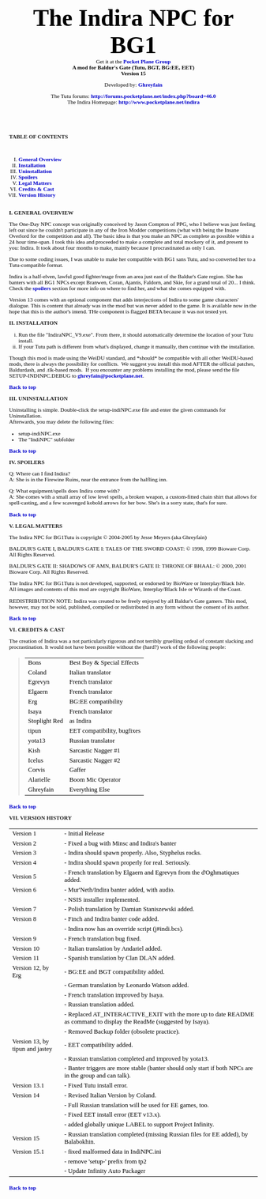 <!-- saved from url=(0022)http://internet.e-mail -->
<HTML>
<HEAD><TITLE>Indira NPC for BG1</TITLE>
<STYLE>
<!--
BODY { color: #FFFFFF; }
A:link { color: #0000CC; 
	text-decoration: none;
	font-weight: bold;                
	font-family: Verdana; }
A:visited { color: #0000CC;
	text-decoration: none;
	font-weight: bold;  
         font-family: Verdana; }
A:hover { color: #000099;
	text-decoration: underline;
	font-weight: bold;
         font-family: Verdana; }
DIV.a {   font-family: Verdana;
	font-size: 0.8em; 
	color: #000000; }
TD {   font-family: Verdana;
	font-size: 0.8em; 
	color: #000000; }
SPAN { color: #FFFFFF; }
-->
</STYLE>
</HEAD>

<body>

<div CLASS="a">
  <center><b><font SIZE="150em">The Indira NPC for BG1</font></b><br>
  Get it at the <a HREF="https://www.pocketplane.net/" TARGET="_blank">Pocket Plane Group</a><br>
  <b>A mod for Baldur's Gate (Tutu, BGT, BG:EE, EET)<br>
  Version 15<br></b>
  <p>Developed by: <a HREF="mailto:ghreyfain@pocketplane.net">Ghreyfain</a>
  <p>The Tutu forums: <a HREF="http://forums.pocketplane.net/index.php?board=46.0" TARGET="_blank&quot;">http://forums.pocketplane.net/index.php?board=46.0</a><br>
  The Indira Homepage: <a HREF="https://www.pocketplane.net/bg1tutu-enhancements/" TARGET="_blank">http://www.pocketplane.net/indira</a></center><br CLEAR="ALL">
  <a NAME="top">
  <p>&nbsp;
  </div>
  <div CLASS="a">
    <b>TABLE OF CONTENTS</b>
    <p>&nbsp;
    <ol>
      <li TYPE="I"></a><a HREF="#general">General Overview</a>
      <li TYPE="I"><a HREF="#install">Installation</a>
      <li TYPE="I"><a HREF="#uninstall">Uninstallation</a>
      <li TYPE="I"><a HREF="#spoilers">Spoilers</a>
      <li TYPE="I"><a HREF="#legal">Legal Matters</a>
      <li TYPE="I"><a HREF="#credit">Credits & Cast</a>
      <li TYPE="I"><a HREF="#version">Version History</a>
    </ol>
  <p><br CLEAR="ALL">
  <b>I. <a NAME="general">GENERAL OVERVIEW</a></b><a NAME="general"></a>
  <p>The One-Day NPC concept was originally conceived by Jason Compton of PPG, who I believe was just feeling left
out since he couldn't participate in any of the Iron Modder competitions (what with being the Insane Overlord for
the competition and all).  The basic idea is that you make an NPC as complete as possible within a 24 hour time-span.
I took this idea and proceeded to make a complete and total mockery of it, and present to you: Indira.  It took about
four months to make, mainly because I procrastinated as only I can.
<p>
Due to some coding issues, I was unable to make her compatible with BG1 sans Tutu, and so converted her to a Tutu-compatible format.
<p>
Indira is a half-elven, lawful good fighter/mage from an area just east of the Baldur's Gate region.  She 
has banters with all BG1 NPCs except Branwen, Coran, Ajantis, Faldorn, and Skie, for a grand total of 20... I think.
Check the <a href="#spoilers">spoilers</a> section for more info on where to find her, and what she comes equipped with.
<p><p>
Version 13 comes with an optional component that adds interjections of Indira to some game characters' dialogue. This is content that already was in the mod but was never added to the game. It is available now in the hope that this is the author's intend. THe component is flagged BETA because it was not tested yet.

  <p><a NAME="install"><b>II. INSTALLATION</b></a>
  <ol>
    <li TYPE="i">Run the file "IndiraNPC_V9.exe".  From there, it should automatically determine the location of your Tutu install.
    <li TYPE="i">If your Tutu path is different from what's displayed, change it manually, then continue with the installation.
  </ol>
  <p>Though this mod is made using the WeiDU standard, and *should* be
  compatible with all other WeiDU-based mods, there is always the possibility
  for conflicts.&nbsp; We suggest you install this mod AFTER the official
  patches, Baldurdash, and .tlk-based mods.&nbsp;
  If you encounter any problems installing the mod, please send the file SETUP-INDINPC.DEBUG
  to </a><a HREF="mailto:ghreyfain@pocketplane.net">ghreyfain@pocketplane.net</a>.
  <p><a HREF="#top">Back to top</a>
  <p><a NAME="uninstall"><b>III. UNINSTALLATION</b></a>
  <p>Uninstalling is simple. Double-click the setup-indiNPC.exe file and enter the
  given commands for Uninstallation.<br>
  Afterwards, you may delete the following files:
  <ul>
    <li>setup-indiNPC.exe
    <li>The &quot;IndiNPC&quot; subfolder
  </ul>
  <p></a><a HREF="#top">Back to top</a>
  <p><a NAME="spoilers"><b>IV. SPOILERS</b></a>
  <p>Q: Where can I find Indira?<br>
  A: She is in the Firewine Ruins, near the entrance from the halfling inn.
  <p>Q: What equipment/spells does Indira come with?<br>
  A: She comes with a small array of low level spells, a broken weapon, a custom-fitted
chain shirt that allows for spell-casting, and a few scavenged kobold arrows for her bow.
She's in a sorry state, that's for sure.
  <p><a HREF="#top">Back to top</a>
  <p><b><a NAME="legal">V. LEGAL MATTERS</a></b><a NAME="legal"></a>
  <p>The Indira NPC for BG1Tutu is copyright © 2004-2005 by Jesse Meyers (aka
  Ghreyfain)
  <p>BALDUR'S GATE I, BALDUR'S GATE I: TALES OF THE SWORD COAST: ©
  1998, 1999 Bioware Corp. All Rights Reserved.
  <p>BALDUR'S GATE II: SHADOWS OF AMN, BALDUR'S GATE II: THRONE OF BHAAL: ©
  2000, 2001 Bioware Corp. All Rights Reserved.
  <p>The Indira NPC for BG1Tutu is not developed, supported, or endorsed by BioWare or
  Interplay/Black Isle.<br>
  All images and contents of this mod are copyright BioWare, Interplay/Black
  Isle or Wizards of the Coast.
  <p>REDISTRIBUTION NOTE: Indira was created to be freely enjoyed
  by all Baldur's Gate gamers. This mod, however,
  may not be sold, published, compiled or redistributed in any form without the
  consent of its author.</a>
  <p><a HREF="#top">Back to top</a>
  <p><a NAME="credit"><b>VI. CREDITS & CAST</b></a>
  <p>The creation of Indira was a not particularly rigorous and not terribly gruelling ordeal of constant slacking
and procrastination.  It would not have been possible without the (hard?) work of the following people:
<blockquote>
    <table WIDTH="50%">
      <tr>
	<td>Bons</td>
	<td>Best Boy & Special Effects</td>
      </tr>
      <tr>
	<td>Coland</td>
	<td>Italian translator</td>
      </tr>
      <tr>
	<td>Egrevyn</td>
	<td>French translator</td>
      </tr>
      <tr>
	<td>Elgaern</td>
	<td>French translator</td>
      </tr>
      <tr>
	<td>Erg</td>
	<td>BG:EE compatibility</td>
      </tr>
      <tr>
	<td>Isaya</td>
	<td>French translator</td>
      </tr>
      <tr>
	<td>Stoplight Red</td>
	<td>as Indira</td>
      </tr>
      <tr>
	<td>tipun</td>
	<td>EET compatibility, bugfixes</td>
      </tr>
      <tr>
	<td>yota13</td>
	<td>Russian translator</td>
      </tr>
      <tr>
	<td>Kish</td>
	<td>Sarcastic Nagger #1</td>
      </tr>
      <tr>
	<td>Icelus</td>
	<td>Sarcastic Nagger #2</td>
      </tr>
      <tr>
	<td>Corvis</td>
	<td>Gaffer</td>
      </tr>
      <tr>
	<td>Alarielle</td>
	<td>Boom Mic Operator</td>
      </tr>
      <tr>
	<td>Ghreyfain</td>
	<td>Everything Else</td>
      </tr>
    </table>
  </blockquote>
  <p><a HREF="#top">Back to top</a>
  <p><b><a NAME="version">VII. VERSION HISTORY</a></b>
    <table>
      <tr>
	<td>Version 1</td><td>- Initial Release</td>
      </tr>
      <tr>
	<td>Version 2</td><td>- Fixed a bug with Minsc and Indira's banter</td>
      </tr>
      <tr>
	<td>Version 3</td><td>- Indira should spawn properly.  Also, Styphelus rocks.</td>
      </tr>
      <tr>
	<td>Version 4</td><td>- Indira should spawn properly for real.  Seriously.</td>
      </tr>
      <tr>
	<td>Version 5</td><td>- French translation by Elgaern and Egrevyn from the d'Oghmatiques added.</td>
      </tr>
      <tr>
	<td>Version 6</td><td>- Mur'Neth/Indira banter added, with audio.</td>
      </tr>
      <tr>
	<td></td><td>- NSIS installer implemented.</td>
      </tr>
      <tr>
	<td>Version 7</td><td>- Polish translation by Damian Staniszewski added.</td>
      </tr>
      <tr>
	<td>Version 8</td><td>- Finch and Indira banter code added.</td>
      </tr>
      <tr>
	<td></td><td>- Indira now has an override script (j#indi.bcs).</td>
      </tr> 
      <tr>
	<td>Version 9</td><td>- French translation bug fixed.</td>
      </tr> 
      <tr>
	<td>Version 10</td><td>- Italian translation by Andariel added.</td>
      </tr>
      <tr>
	<td>Version 11</td><td>- Spanish translation by Clan DLAN added.</td>
      </tr>
      <tr>
	<td>Version 12, by Erg</td><td>- BG:EE and BGT compatibility added.</td>
      </tr>
      <tr>
	<td></td><td>- German translation by Leonardo Watson added.</td>
      </tr>
      <tr>
	<td></td><td>- French translation improved by Isaya.</td>
      </tr>
      <tr>
	<td></td><td>- Russian translation added.</td>
      </tr>
      <tr>
	<td></td><td>- Replaced AT_INTERACTIVE_EXIT with the more up to date README as command to display the ReadMe (suggested by Isaya).</td>
      </tr>
      <tr>
	<td></td><td>- Removed Backup folder (obsolete practice).</td>
      </tr>
      <tr>
	<td>Version 13, by tipun and jastey</td><td>- EET compatibility added.</td>
      </tr>
      <tr>
	<td></td><td>- Russian translation completed and improved by yota13.</td>
      </tr>
      <tr>
	<td></td><td>- Banter triggers are more stable (banter should only start if both NPCs are in the group and can talk).</td>
      </tr>
	<td>Version 13.1</td><td>- Fixed Tutu install error.</td>
      </tr>
	<td>Version 14</td><td>- Revised Italian Version by Coland.</td>
      </tr>
      <tr>
	<td></td><td>- Full Russian translation will be used for EE games, too.</td>
      </tr>
      <tr>
	<td></td><td>- Fixed EET install error (EET v13.x).</td>
      </tr>
      <tr>
	<td></td><td>- added globally unique LABEL to support Project Infinity.</td>
      </tr>
      </tr>
	<td>Version 15</td><td>- Russian translation completed (missing Russian files for EE added), by Balabokhin.</td>
      </tr>
    <td>Version 15.1</td>
    <td>- fixed malformed data in IndiNPC.ini</td>
    </tr>
    <tr>
        <td></td>
        <td>- remove 'setup-' prefix from tp2</td>
    </tr>
    <tr>
        <td></td>
        <td>- Update Infinity Auto Packager</td>
    </tr>
    <tr>
    </table>
  </blockquote>
  <p><a HREF="#top">Back to top</a>
</div>

</body>

</html>

